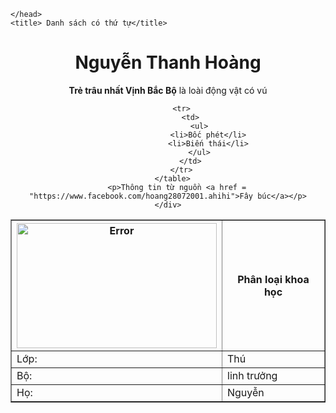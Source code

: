 <!DOCTYPE>
<html>
    <head>
        
    </head>
    <title> Danh sách có thứ tự</title>
<body>
    <div align = "center">
     <h1>Nguyễn Thanh Hoàng</h1>
      <p><strong>Trẻ trâu nhất Vịnh Bắc Bộ</strong> là loài động vật có vú</p>
      <table border="1">
          <tr>
             <th><img src= "E:\87044089_982459902200484_5367143063254728704_o.jpg" alt = "Error" width = "320" height = "200"></th>
              <th colspan="2">Phân loại khoa học</th>
          </tr>
          <tr>
              <td>Lớp:</td>
              <td>Thú</td>
          </tr>
          <tr>
              <td>Bộ:</td>
              <td>linh trưởng</td>
          </tr>
          <tr>
              <td>Họ:</td>
              <td>Nguyễn</td>
          </tr>
          
          <tr>
              <td>
                  <ul>
                      <li>Bốc phét</li>
                      <li>Biến thái</li>
                  </ul>
              </td>
          </tr>
      </table>
        <p>Thông tin từ nguồn <a href = "https://www.facebook.com/hoang28072001.ahihi">Fây búc</a></p>
    </div>
        
    
</body>
</html>
